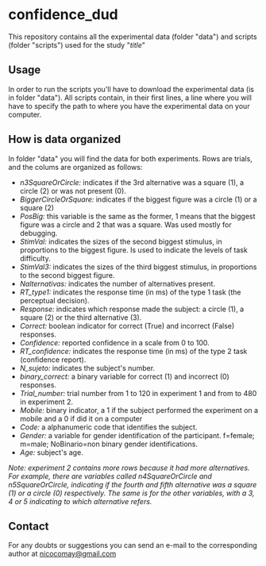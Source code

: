 # confidence_dud

This repository contains all the experimental data (folder "data") and scripts (folder "scripts") used for the study "_title_"

## Usage

In order to run the scripts you'll have to download the experimental data (is in folder "data"). All scripts contain, in their first lines, a line where you will have to specify the path to where you have the experimental data on your computer. 

## How is data organized 

In folder "data" you will find the data for both experiments. Rows are trials, and the colums are organized as follows:

- _n3SquareOrCircle:_ indicates if the 3rd alternative was a square (1), a circle (2) or was not present (0).
- _BiggerCircleOrSquare:_ indicates if the biggest figure was a circle (1) or a square (2)
- _PosBig:_ this variable is the same as the former, 1 means that the biggest figure was a circle and 2 that was a square. Was used mostly for debugging.
- _StimVal:_ indicates the sizes of the second biggest stimulus, in proportions to the biggest figure. Is used to indicate the levels of task difficulty.
- _StimVal3:_ indicates the sizes of the third biggest stimulus, in proportions to the second biggest figure. 
- _Nalternativas:_ indicates the number of alternatives present. 
- _RT_type1:_ indicates the response time (in ms) of the type 1 task (the perceptual decision).
- _Response:_ indicates which response made the subject: a circle (1), a square (2) or the third alternative (3).
- _Correct:_ boolean indicator for correct (True) and incorrect (False) responses. 
- _Confidence:_ reported confidence in a scale from 0 to 100.
- _RT_confidence:_ indicates the response time (in ms) of the type 2 task (confidence report).
- _N_sujeto:_ indicates the subject's number.
- _binary_correct:_ a binary variable for correct (1) and incorrect (0) responses.
- _Trial_number:_ trial number from 1 to 120 in experiment 1 and from to 480 in experiment 2.
- _Mobile:_ binary indicator, a 1 if the subject performed the experiment on a mobile and a 0 if did it on a computer
- _Code:_ a alphanumeric code that identifies the subject.
- _Gender:_ a variable for gender identification of the participant. f=female; m=male; NoBinario=non binary gender identifications.
- _Age:_ subject's age.

_Note: experiment 2 contains more rows because it had more alternatives. For example, there are variables called n4SquareOrCircle and n5SquareOrCircle, indicating if the fourth and fifth alternative was a square (1) or a circle (0) respectively. The same is for the other variables, with a 3, 4 or 5 indicating to which alternative refers._

## Contact

For any doubts or suggestions you can send an e-mail to the corresponding author at nicocomay@gmail.com 

